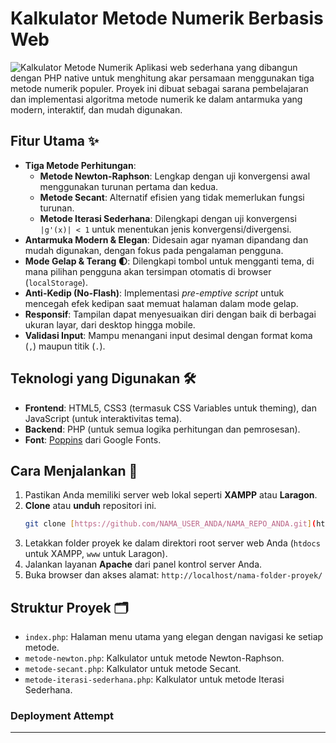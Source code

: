 # Kalkulator Metode Numerik Berbasis Web

![Kalkulator Metode Numerik](https://i.imgur.com/image_e8e952.png) Aplikasi web sederhana yang dibangun dengan PHP native untuk menghitung akar persamaan menggunakan tiga metode numerik populer. Proyek ini dibuat sebagai sarana pembelajaran dan implementasi algoritma metode numerik ke dalam antarmuka yang modern, interaktif, dan mudah digunakan.

## Fitur Utama ✨

* **Tiga Metode Perhitungan**:
    * **Metode Newton-Raphson**: Lengkap dengan uji konvergensi awal menggunakan turunan pertama dan kedua.
    * **Metode Secant**: Alternatif efisien yang tidak memerlukan fungsi turunan.
    * **Metode Iterasi Sederhana**: Dilengkapi dengan uji konvergensi `|g'(x)| < 1` untuk menentukan jenis konvergensi/divergensi.
* **Antarmuka Modern & Elegan**: Didesain agar nyaman dipandang dan mudah digunakan, dengan fokus pada pengalaman pengguna.
* **Mode Gelap & Terang 🌓**: Dilengkapi tombol untuk mengganti tema, di mana pilihan pengguna akan tersimpan otomatis di browser (`localStorage`).
* **Anti-Kedip (No-Flash)**: Implementasi *pre-emptive script* untuk mencegah efek kedipan saat memuat halaman dalam mode gelap.
* **Responsif**: Tampilan dapat menyesuaikan diri dengan baik di berbagai ukuran layar, dari desktop hingga mobile.
* **Validasi Input**: Mampu menangani input desimal dengan format koma (`,`) maupun titik (`.`).

## Teknologi yang Digunakan 🛠️

* **Frontend**: HTML5, CSS3 (termasuk CSS Variables untuk theming), dan JavaScript (untuk interaktivitas tema).
* **Backend**: PHP (untuk semua logika perhitungan dan pemrosesan).
* **Font**: [Poppins](https://fonts.google.com/specimen/Poppins) dari Google Fonts.

## Cara Menjalankan 🚀

1.  Pastikan Anda memiliki server web lokal seperti **XAMPP** atau **Laragon**.
2.  **Clone** atau **unduh** repositori ini.
    ```bash
    git clone [https://github.com/NAMA_USER_ANDA/NAMA_REPO_ANDA.git](https://github.com/NAMA_USER_ANDA/NAMA_REPO_ANDA.git)
    ```
3.  Letakkan folder proyek ke dalam direktori root server web Anda (`htdocs` untuk XAMPP, `www` untuk Laragon).
4.  Jalankan layanan **Apache** dari panel kontrol server Anda.
5.  Buka browser dan akses alamat: `http://localhost/nama-folder-proyek/`

## Struktur Proyek 🗂️

* `index.php`: Halaman menu utama yang elegan dengan navigasi ke setiap metode.
* `metode-newton.php`: Kalkulator untuk metode Newton-Raphson.
* `metode-secant.php`: Kalkulator untuk metode Secant.
* `metode-iterasi-sederhana.php`: Kalkulator untuk metode Iterasi Sederhana.


### Deployment Attempt
---